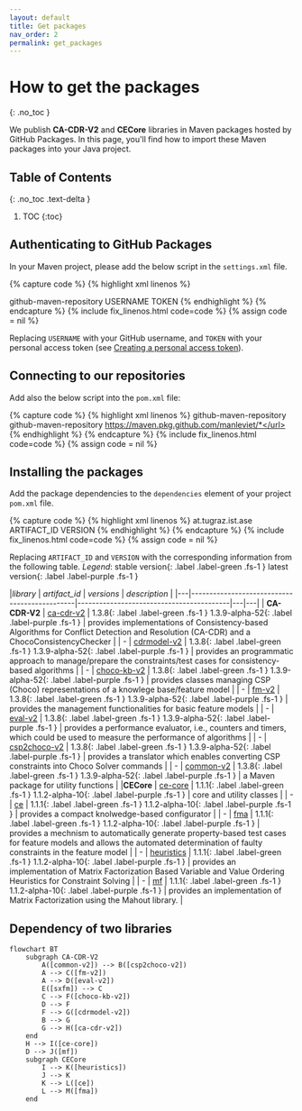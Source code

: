 ```yaml
---
layout: default
title: Get packages
nav_order: 2
permalink: get_packages
---
```


# How to get the packages
{: .no_toc }

We publish **CA-CDR-V2** and **CECore** libraries in Maven packages hosted by GitHub Packages.
In this page, you'll find how to import these Maven packages into your Java project.

## Table of Contents
{: .no_toc .text-delta }

1. TOC
{:toc}

## Authenticating to GitHub Packages

In your Maven project, please add the below script in the `settings.xml` file.

{% capture code %}
{% highlight xml linenos %}
<?xml version="1.0" encoding="UTF-8"?>
<settings xmlns="http://maven.apache.org/SETTINGS/1.0.0"
    xmlns:xsi="http://www.w3.org/2001/XMLSchema-instance"
    xsi:schemaLocation="http://maven.apache.org/SETTINGS/1.0.0 http://maven.apache.org/xsd/settings-1.0.0.xsd">
    <servers>
        <server>
            <id>github-maven-repository</id>
            <username>USERNAME</username>
            <password>TOKEN</password>
        </server>
    </servers>
</settings>
{% endhighlight %}
{% endcapture %}
{% include fix_linenos.html code=code %}
{% assign code = nil %}

Replacing `USERNAME` with your GitHub username, and `TOKEN` with your personal access token (see [Creating a personal access token]).

## Connecting to our repositories

Add also the below script into the `pom.xml` file:

{% capture code %}
{% highlight xml linenos %}
<profiles>
    <profile>
        <id>github-maven-repository</id>
        <repositories>
            <repository>
                <id>github-maven-repository</id>
                <url>https://maven.pkg.github.com/manleviet/*</url>
            </repository>
        </repositories>
    </profile>
</profiles>
{% endhighlight %}
{% endcapture %}
{% include fix_linenos.html code=code %}
{% assign code = nil %}

## Installing the packages

Add the package dependencies to the `dependencies` element of your project `pom.xml` file.

{% capture code %}
{% highlight xml linenos %}
<dependency>
    <groupId>at.tugraz.ist.ase</groupId>
    <artifactId>ARTIFACT_ID</artifactId>
    <version>VERSION</version>
</dependency>
{% endhighlight %}
{% endcapture %}
{% include fix_linenos.html code=code %}
{% assign code = nil %}

Replacing `ARTIFACT_ID` and `VERSION` with the corresponding information from the following table.
_Legend_: <span>stable version</span>{: .label .label-green .fs-1 } <span>latest version</span>{: .label .label-purple .fs-1 }

|*library* | *artifact_id*                                       | *versions* | *description*                            |
|---|----------------------------------------------|------------------------------------------|---|---|
| **CA-CDR-V2** | [ca-cdr-v2]  | <span>1.3.8</span>{: .label .label-green .fs-1 } <span>1.3.9-alpha-52</span>{: .label .label-purple .fs-1 } | provides implementations of Consistency-based Algorithms for Conflict Detection and Resolution (CA-CDR) and a ChocoConsistencyChecker |
| - | [cdrmodel-v2] | <span>1.3.8</span>{: .label .label-green .fs-1 } <span>1.3.9-alpha-52</span>{: .label .label-purple .fs-1 } | provides an programmatic approach to manage/prepare the constraints/test cases for consistency-based algorithms |
| - | [choco-kb-v2]    | <span>1.3.8</span>{: .label .label-green .fs-1 } <span>1.3.9-alpha-52</span>{: .label .label-purple .fs-1 } | provides classes managing CSP (Choco) representations of a knowlege base/feature model |
| - | [fm-v2]         | <span>1.3.8</span>{: .label .label-green .fs-1 } <span>1.3.9-alpha-52</span>{: .label .label-purple .fs-1 } | provides the management functionalities for basic feature models |
| - | [eval-v2]      | <span>1.3.8</span>{: .label .label-green .fs-1 } <span>1.3.9-alpha-52</span>{: .label .label-purple .fs-1 } | provides a performance evaluator, i.e., counters and timers, which could be used to measure the performance of algorithms |
| - | [csp2choco-v2] | <span>1.3.8</span>{: .label .label-green .fs-1 } <span>1.3.9-alpha-52</span>{: .label .label-purple .fs-1 } | provides a translator which enables converting CSP constraints into Choco Solver commands |
| - | [common-v2] | <span>1.3.8</span>{: .label .label-green .fs-1 } <span>1.3.9-alpha-52</span>{: .label .label-purple .fs-1 } | a Maven package for utility functions |
|**CECore** | [ce-core]     | <span>1.1.1</span>{: .label .label-green .fs-1 } <span>1.1.2-alpha-10</span>{: .label .label-purple .fs-1 } | core and utility classes |
| - | [ce] | <span>1.1.1</span>{: .label .label-green .fs-1 } <span>1.1.2-alpha-10</span>{: .label .label-purple .fs-1 } | provides a compact knolwedge-based configurator |
| -  | [fma]    | <span>1.1.1</span>{: .label .label-green .fs-1 } <span>1.1.2-alpha-10</span>{: .label .label-purple .fs-1 } | provides a mechnism to automatically generate property-based test cases for feature models and allows the automated determination of faulty constraints in the feature model |
| - | [heuristics]         | <span>1.1.1</span>{: .label .label-green .fs-1 } <span>1.1.2-alpha-10</span>{: .label .label-purple .fs-1 } | provides an implementation of Matrix Factorization Based Variable and Value Ordering Heuristics for Constraint Solving |
| - | [mf]      | <span>1.1.1</span>{: .label .label-green .fs-1 } <span>1.1.2-alpha-10</span>{: .label .label-purple .fs-1 } | provides an implementation of Matrix Factorization using the Mahout library. |

## Dependency of two libraries

```mermaid
flowchart BT
    subgraph CA-CDR-V2
        A([common-v2]) --> B([csp2choco-v2])
        A --> C([fm-v2])
        A --> D([eval-v2])
        E([sxfm]) --> C
        C --> F([choco-kb-v2])
        D --> F
        F --> G([cdrmodel-v2])
        B --> G
        G --> H([ca-cdr-v2])
    end
    H --> I([ce-core])
    D --> J([mf])
    subgraph CECore
        I --> K([heuristics])
        J --> K
        K --> L([ce])
        L --> M([fma])
    end
```

<!-- Links -->
[ca-cdr-v2]: https://github.com/manleviet/CA-CDR-V2/packages/1417091
[cdrmodel-v2]: https://github.com/manleviet/CA-CDR-V2/packages/1408661
[choco-kb-v2]: https://github.com/manleviet/CA-CDR-V2/packages/1408660
[fm-v2]: https://github.com/manleviet/CA-CDR-V2/packages/1408657
[eval-v2]: https://github.com/manleviet/CA-CDR-V2/packages/1408656
[csp2choco-v2]: https://github.com/manleviet/CA-CDR-V2/packages/1408654
[common-v2]: https://github.com/manleviet/CA-CDR-V2/packages/1408257
[ce-core]: https://github.com/manleviet/CECore/packages/1538019
[ce]: https://github.com/manleviet/CECore/packages/1538662
[fma]: https://github.com/manleviet/CECore/packages/1564988
[heuristics]: https://github.com/manleviet/CECore/packages/1538660
[mf]: https://github.com/manleviet/CECore/packages/1538658
[Creating a personal access token]: https://docs.github.com/en/authentication/keeping-your-account-and-data-secure/creating-a-personal-access-token